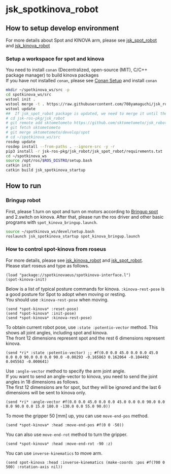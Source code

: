 # jsk_spotkinova_robot
## How to setup develop environment
For more details about Spot and KINOVA arm,
please see [jsk_spot_robot](https://github.com/sktometometo/jsk_robot/tree/develop/spot/jsk_spot_robot#setup-a-catkin-workspace-for-spot-driver) and
[jsk_kinova_robot](https://github.com/708yamaguchi/jsk_robot/tree/spot-kinova/jsk_kinova_robot#how-to-setup-development-environment)

### Setup a workspace for spot and kinova
You need to install `conan` (Decentralized, open-source (MIT), C/C++ package manager) to build kinova packages  
If you have not installed `conan`, please see [Conan Setup](https://github.com/708yamaguchi/jsk_robot/tree/kinova-gen3/jsk_kinova_robot#conan-setup) and install `conan`
```bash
mkdir ~/spotkinova_ws/src -p
cd spotkinova_ws/src
wstool init .
wstool merge -t . https://raw.githubusercontent.com/708yamaguchi/jsk_robot/spot-kinova/jsk_spotkinova_robot/jsk_spotkinova.rosinstall
wstool update
##  If jsk_spot_robot package is updated, we need to merge it until the package is merged into master.
# cd jsk-ros-pkg/jsk_robot
# git remote add sktometometo https://github.com/sktometometo/jsk_robot.git
# git fetch sktometometo
# git merge sktometometo/develop/spot
# cd ~/spotkinova_ws/src
rosdep update
rosdep install --from-paths . --ignore-src -y -r
pip3 install -r jsk-ros-pkg/jsk_robot/jsk_spot_robot/requirements.txt
cd ~/spotkinova_ws
source /opt/ros/$ROS_DISTRO/setup.bash
catkin init
catkin build jsk_spotkinova_startup
```
## How to run
### Bringup robot
First, please 1.turn on spot and turn on motors according to [Bringup spot](https://github.com/sktometometo/jsk_robot/tree/develop/spot/jsk_spot_robot#bringup-spot) and 2.switch on kinova.
After that, please run the ros driver and other basic programs with `spot_kinova_bringup.launch`.
```bash
source ~/spotkinova_ws/devel/setup.bash
roslaunch jsk_spotkinova_startup spot_kinova_bringup.launch
```

### How to control spot-kinova from roseus
For more details, please see [jsk_kinova_robot](https://github.com/708yamaguchi/jsk_robot/tree/spot-kinova/jsk_kinova_robot#use-euslisp-model) and [jsk_spot_robot](https://github.com/sktometometo/jsk_robot/tree/develop/spot/jsk_spot_robot).  
Please start roseus and type as follows.
```
(load "package://spotkinovaeus/spotkinova-interface.l")
(spot-kinova-init)
```

Below is a list of typical posture commands for kinova.
`:kinova-rest-pose` is a good posture for Spot to adopt when moving or resting.  
You should use `:kinova-rest-pose` when moving.
```
(send *spot-kinova* :reset-pose)
(send *spot-kinova* :init-pose)
(send *spot-kinova* :kinova-rest-pose)
```

To obtain current robot pose, use `:state :potentio-vector` method.
This shows all joint angles, including spot and kinova.  
The front 12 dimensions represent spot and the rest 6 dimensions represent kinova.
```
(send *ri* :state :potentio-vector) ;; #f(0.0 0.0 45.0 0.0 0.0 45.0 0.0 0.0 90.0 0.0 0.0 90.0 -0.00293 -0.165863 0.162064 -0.104492 0.045563 -0.000641)
```
Use `:angle-vector` method to specify the arm joint angle.  
If you want to send an angle-vector to kinova, you need to send the joint angles in 18 dimensions as follows.  
The first 12 dimensions are for spot, but they will be ignored and the last 6 dimensions will be sent to kinova only.
```
(send *ri* :angle-vector #f(0.0 0.0 45.0 0.0 0.0 45.0 0.0 0.0 90.0 0.0 0.0 90.0 0.0 15.0 180.0 -130.0 0.0 55.0 90.0))
```
To move the gripper 50 [mm] up, you can use `move-end-pos` method.
```
(send *spot-kinova* :head :move-end-pos #f(0 0 -50))
```
You can also use `move-end-rot` method to turn the gripper.
```
(send *spot-kinova* :head :move-end-rot -90 :z)
```
You can use `inverse-kinematics` to move arm.
```
(send spot-kinova :head :inverse-kinematics (make-coords :pos #f(700 0 500) :rotation-axis nil))
```
